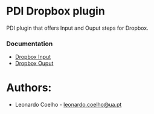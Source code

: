 
# PDI Dropbox plugin
PDI plugin that offers Input and Ouput steps for Dropbox.

### Documentation
- [Dropbox Input](https://github.com/LeonardoCoelho71950/pdi-dropbox-plugin/blob/master/docs/DropboxInput.md)
- [Dropbox Ouput](https://github.com/LeonardoCoelho71950/pdi-dropbox-plugin/blob/master/docs/DropboxOutput.md)

# Authors:

- Leonardo Coelho	- <leonardo.coelho@ua.pt>

